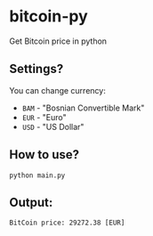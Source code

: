 # bitcoin-py
Get Bitcoin price in python

<h2>Settings?</h2>
You can change currency:

 * `BAM` - "Bosnian Convertible Mark"<br>
 * `EUR` - "Euro"<br>
 * `USD` - "US Dollar"

<h2>How to use?</h2>

`python main.py`

<h2>Output:</h2>

`BitCoin price: 29272.38 [EUR]`
